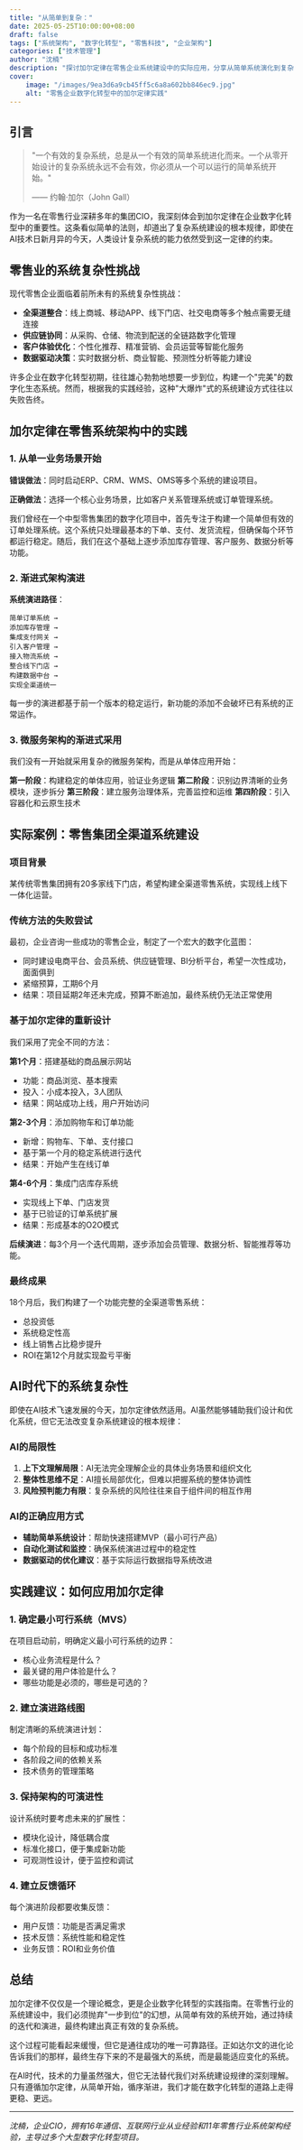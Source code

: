 ```yaml
---
title: "从简单到复杂："
date: 2025-05-25T10:00:00+08:00
draft: false
tags: ["系统架构", "数字化转型", "零售科技", "企业架构"]
categories: ["技术管理"]
author: "沈楠"
description: "探讨加尔定律在零售企业系统建设中的实际应用，分享从简单系统演化到复杂生态的实践经验"
cover:
    image: "/images/9ea3d6a9cb45ff5c6a8a602bb846ec9.jpg" 
    alt: "零售企业数字化转型中的加尔定律实践"
---
```


## 引言

> "一个有效的复杂系统，总是从一个有效的简单系统进化而来。一个从零开始设计的复杂系统永远不会有效，你必须从一个可以运行的简单系统开始。"
> 
> —— 约翰·加尔（John Gall）

作为一名在零售行业深耕多年的集团CIO，我深刻体会到加尔定律在企业数字化转型中的重要性。这条看似简单的法则，却道出了复杂系统建设的根本规律，即使在AI技术日新月异的今天，人类设计复杂系统的能力依然受到这一定律的约束。

## 零售业的系统复杂性挑战

现代零售企业面临着前所未有的系统复杂性挑战：

- **全渠道整合**：线上商城、移动APP、线下门店、社交电商等多个触点需要无缝连接
- **供应链协同**：从采购、仓储、物流到配送的全链路数字化管理
- **客户体验优化**：个性化推荐、精准营销、会员运营等智能化服务
- **数据驱动决策**：实时数据分析、商业智能、预测性分析等能力建设

许多企业在数字化转型初期，往往雄心勃勃地想要一步到位，构建一个"完美"的数字化生态系统。然而，根据我的实践经验，这种"大爆炸"式的系统建设方式往往以失败告终。

## 加尔定律在零售系统架构中的实践

### 1. 从单一业务场景开始

**错误做法**：同时启动ERP、CRM、WMS、OMS等多个系统的建设项目。

**正确做法**：选择一个核心业务场景，比如客户关系管理系统或订单管理系统。

我们曾经在一个中型零售集团的数字化项目中，首先专注于构建一个简单但有效的订单处理系统。这个系统只处理最基本的下单、支付、发货流程，但确保每个环节都运行稳定。随后，我们在这个基础上逐步添加库存管理、客户服务、数据分析等功能。

### 2. 渐进式架构演进

**系统演进路径**：

```
简单订单系统 → 
添加库存管理 → 
集成支付网关 → 
引入客户管理 → 
接入物流系统 → 
整合线下门店 → 
构建数据中台 → 
实现全渠道统一
```

每一步的演进都基于前一个版本的稳定运行，新功能的添加不会破坏已有系统的正常运作。

### 3. 微服务架构的渐进式采用

我们没有一开始就采用复杂的微服务架构，而是从单体应用开始：

**第一阶段**：构建稳定的单体应用，验证业务逻辑
**第二阶段**：识别边界清晰的业务模块，逐步拆分
**第三阶段**：建立服务治理体系，完善监控和运维
**第四阶段**：引入容器化和云原生技术

## 实际案例：零售集团全渠道系统建设

### 项目背景

某传统零售集团拥有20多家线下门店，希望构建全渠道零售系统，实现线上线下一体化运营。

### 传统方法的失败尝试

最初，企业咨询一些成功的零售企业，制定了一个宏大的数字化蓝图：
- 同时建设电商平台、会员系统、供应链管理、BI分析平台，希望一次性成功，面面俱到
- 紧缩预算，工期6个月
- 结果：项目延期2年还未完成，预算不断追加，最终系统仍无法正常使用

### 基于加尔定律的重新设计

我们采用了完全不同的方法：

**第1个月**：搭建基础的商品展示网站
- 功能：商品浏览、基本搜索
- 投入：小成本投入，3人团队
- 结果：网站成功上线，用户开始访问

**第2-3个月**：添加购物车和订单功能
- 新增：购物车、下单、支付接口
- 基于第一个月的稳定系统进行迭代
- 结果：开始产生在线订单

**第4-6个月**：集成门店库存系统
- 实现线上下单、门店发货
- 基于已验证的订单系统扩展
- 结果：形成基本的O2O模式

**后续演进**：每3个月一个迭代周期，逐步添加会员管理、数据分析、智能推荐等功能。

### 最终成果

18个月后，我们构建了一个功能完整的全渠道零售系统：
- 总投资低
- 系统稳定性高
- 线上销售占比稳步提升
- ROI在第12个月就实现盈亏平衡

## AI时代下的系统复杂性

即使在AI技术飞速发展的今天，加尔定律依然适用。AI虽然能够辅助我们设计和优化系统，但它无法改变复杂系统建设的根本规律：

### AI的局限性

1. **上下文理解局限**：AI无法完全理解企业的具体业务场景和组织文化
2. **整体性思维不足**：AI擅长局部优化，但难以把握系统的整体协调性
3. **风险预判能力有限**：复杂系统的风险往往来自于组件间的相互作用

### AI的正确应用方式

- **辅助简单系统设计**：帮助快速搭建MVP（最小可行产品）
- **自动化测试和监控**：确保系统演进过程中的稳定性
- **数据驱动的优化建议**：基于实际运行数据指导系统改进

## 实践建议：如何应用加尔定律

### 1. 确定最小可行系统（MVS）

在项目启动前，明确定义最小可行系统的边界：
- 核心业务流程是什么？
- 最关键的用户体验是什么？
- 哪些功能是必须的，哪些是可选的？

### 2. 建立演进路线图

制定清晰的系统演进计划：
- 每个阶段的目标和成功标准
- 各阶段之间的依赖关系
- 技术债务的管理策略

### 3. 保持架构的可演进性

设计系统时要考虑未来的扩展性：
- 模块化设计，降低耦合度
- 标准化接口，便于集成新功能
- 可观测性设计，便于监控和调试

### 4. 建立反馈循环

每个演进阶段都要收集反馈：
- 用户反馈：功能是否满足需求
- 技术反馈：系统性能和稳定性
- 业务反馈：ROI和业务价值

## 总结

加尔定律不仅仅是一个理论概念，更是企业数字化转型的实践指南。在零售行业的系统建设中，我们必须抛弃"一步到位"的幻想，从简单有效的系统开始，通过持续的迭代和演进，最终构建出真正有效的复杂系统。

这个过程可能看起来缓慢，但它是通往成功的唯一可靠路径。正如达尔文的进化论告诉我们的那样，最终生存下来的不是最强大的系统，而是最能适应变化的系统。

在AI时代，技术的力量虽然强大，但它无法替代我们对系统建设规律的深刻理解。只有遵循加尔定律，从简单开始，循序渐进，我们才能在数字化转型的道路上走得更稳、更远。

---

*沈楠，企业CIO，拥有16年通信、互联网行业从业经验和11年零售行业系统架构经验，主导过多个大型数字化转型项目。*